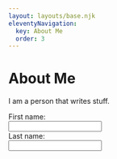 ```yaml
---
layout: layouts/base.njk
eleventyNavigation:
  key: About Me
  order: 3
---
```

# About Me

I am a person that writes stuff.

<form>
  <label for="fname">First name:</label><br>
  <input type="text" id="fname" name="fname"><br>
  <label for="lname">Last name:</label><br>
  <input type="text" id="lname" name="lname">
</form>
